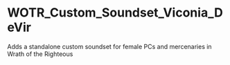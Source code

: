# WOTR_Custom_Soundset_Viconia_DeVir
Adds a standalone custom soundset for female PCs and mercenaries in Wrath of the Righteous
